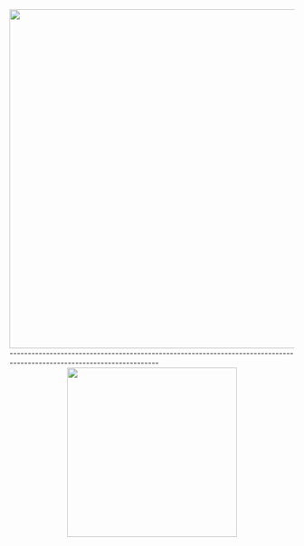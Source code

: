 <img width="600px" src="http://i.imgur.com/tXmKntN.png"/>
-----------------------------------------------------------------------------------------------------------------------
<center><img width="300px" src="http://i.imgur.com/WDZye0M.png"/></center>
